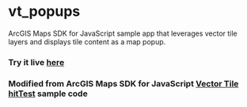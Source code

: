 # vt_popups
ArcGIS Maps SDK for JavaScript sample app that leverages vector tile layers and displays tile content as a map popup.

### Try it live [here](https://tfauvell.github.io/vt_popups/)

### Modified from ArcGIS Maps SDK for JavaScript [Vector Tile hitTest](https://developers.arcgis.com/javascript/latest/sample-code/layers-vectortilelayer-hittest/) sample code


